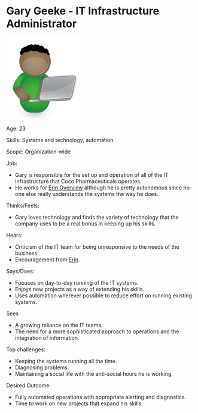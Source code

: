 <!-- SPDX-License-Identifier: CC-BY-4.0 -->
<!-- Copyright Contributors to the ODPi Data Governance project. -->

# Gary Geeke - IT Infrastructure Administrator

![Icon](gary-geeke.png)

Age: 23

Skills: Systems and technology, automation

Scope: Organization-wide

Job: 
* Gary is responsible for the set up and operation of all
of the IT infrastructure that Coco Pharmaceuticals operates.
* He works for [Erin Overview](erin-overview.md) although he is
pretty autonomous since no-one else really understands
the systems the way he does.

Thinks/Feels:
* Gary loves technology and finds the variety of technology that the
company uses to be a real bonus in keeping up his skills.

Hears:
* Criticism of the IT team for being unresponsive to the needs of the business.
* Encouragement from [Erin](erin-overview.md).

Says/Does:
* Focuses on day-to-day running of the IT systems.
* Enjoys new projects as a way of extending his skills.
* Uses automation wherever possible to reduce effort on running existing systems.

Sees
* A growing reliance on the IT teams.
* The need for a more sophisticated approach to operations and
the integration of information.

Top challenges:
* Keeping the systems running all the time.
* Diagnosing problems.
* Maintaining a social life with the anti-social hours he is working.

Desired Outcome:
* Fully automated operations with appropriate alerting and diagnostics.
* Time to work on new projects that expand his skills.

